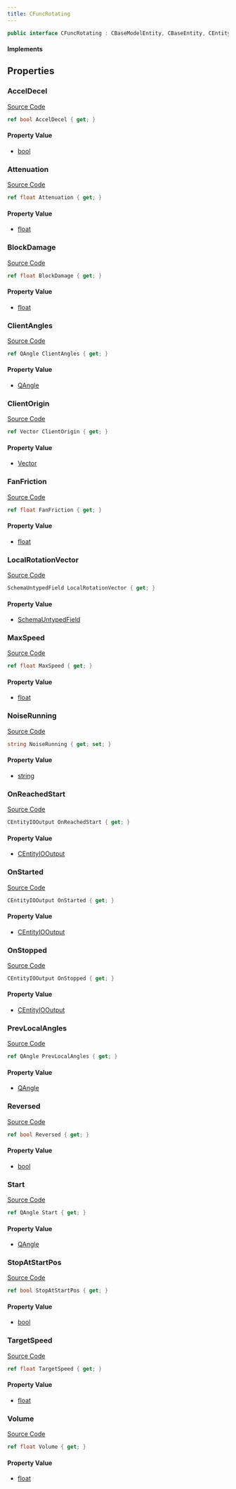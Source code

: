 ```yaml
---
title: CFuncRotating
---
```


```csharp
public interface CFuncRotating : CBaseModelEntity, CBaseEntity, CEntityInstance, ISchemaClass<CEntityInstance>, ISchemaClass<CBaseEntity>, ISchemaClass<CBaseModelEntity>, ISchemaClass<CFuncRotating>, ISchemaField, ISchemaClass, INativeHandle
```

#### Implements

## Properties

### AccelDecel

[Source Code](https://github.com/swiftly-solution/swiftlys2/blob/main/managed/src/SwiftlyS2.Generated/Schemas/Interfaces/CFuncRotating.cs#L42)

```csharp
ref bool AccelDecel { get; }
```

#### Property Value

- [bool](https://learn.microsoft.com/dotnet/api/system.boolean)

### Attenuation

[Source Code](https://github.com/swiftly-solution/swiftlys2/blob/main/managed/src/SwiftlyS2.Generated/Schemas/Interfaces/CFuncRotating.cs#L28)

```csharp
ref float Attenuation { get; }
```

#### Property Value

- [float](https://learn.microsoft.com/dotnet/api/system.single)

### BlockDamage

[Source Code](https://github.com/swiftly-solution/swiftlys2/blob/main/managed/src/SwiftlyS2.Generated/Schemas/Interfaces/CFuncRotating.cs#L36)

```csharp
ref float BlockDamage { get; }
```

#### Property Value

- [float](https://learn.microsoft.com/dotnet/api/system.single)

### ClientAngles

[Source Code](https://github.com/swiftly-solution/swiftlys2/blob/main/managed/src/SwiftlyS2.Generated/Schemas/Interfaces/CFuncRotating.cs#L52)

```csharp
ref QAngle ClientAngles { get; }
```

#### Property Value

- [QAngle](/docs/api/shared/natives/qangle)

### ClientOrigin

[Source Code](https://github.com/swiftly-solution/swiftlys2/blob/main/managed/src/SwiftlyS2.Generated/Schemas/Interfaces/CFuncRotating.cs#L50)

```csharp
ref Vector ClientOrigin { get; }
```

#### Property Value

- [Vector](/docs/api/shared/natives/vector)

### FanFriction

[Source Code](https://github.com/swiftly-solution/swiftlys2/blob/main/managed/src/SwiftlyS2.Generated/Schemas/Interfaces/CFuncRotating.cs#L26)

```csharp
ref float FanFriction { get; }
```

#### Property Value

- [float](https://learn.microsoft.com/dotnet/api/system.single)

### LocalRotationVector

[Source Code](https://github.com/swiftly-solution/swiftlys2/blob/main/managed/src/SwiftlyS2.Generated/Schemas/Interfaces/CFuncRotating.cs#L24)

```csharp
SchemaUntypedField LocalRotationVector { get; }
```

#### Property Value

- [SchemaUntypedField](/docs/api/shared/schemas/schemauntypedfield)

### MaxSpeed

[Source Code](https://github.com/swiftly-solution/swiftlys2/blob/main/managed/src/SwiftlyS2.Generated/Schemas/Interfaces/CFuncRotating.cs#L34)

```csharp
ref float MaxSpeed { get; }
```

#### Property Value

- [float](https://learn.microsoft.com/dotnet/api/system.single)

### NoiseRunning

[Source Code](https://github.com/swiftly-solution/swiftlys2/blob/main/managed/src/SwiftlyS2.Generated/Schemas/Interfaces/CFuncRotating.cs#L38)

```csharp
string NoiseRunning { get; set; }
```

#### Property Value

- [string](https://learn.microsoft.com/dotnet/api/system.string)

### OnReachedStart

[Source Code](https://github.com/swiftly-solution/swiftlys2/blob/main/managed/src/SwiftlyS2.Generated/Schemas/Interfaces/CFuncRotating.cs#L21)

```csharp
CEntityIOOutput OnReachedStart { get; }
```

#### Property Value

- [CEntityIOOutput](/docs/api/shared/schemadefinitions/centityiooutput)

### OnStarted

[Source Code](https://github.com/swiftly-solution/swiftlys2/blob/main/managed/src/SwiftlyS2.Generated/Schemas/Interfaces/CFuncRotating.cs#L19)

```csharp
CEntityIOOutput OnStarted { get; }
```

#### Property Value

- [CEntityIOOutput](/docs/api/shared/schemadefinitions/centityiooutput)

### OnStopped

[Source Code](https://github.com/swiftly-solution/swiftlys2/blob/main/managed/src/SwiftlyS2.Generated/Schemas/Interfaces/CFuncRotating.cs#L17)

```csharp
CEntityIOOutput OnStopped { get; }
```

#### Property Value

- [CEntityIOOutput](/docs/api/shared/schemadefinitions/centityiooutput)

### PrevLocalAngles

[Source Code](https://github.com/swiftly-solution/swiftlys2/blob/main/managed/src/SwiftlyS2.Generated/Schemas/Interfaces/CFuncRotating.cs#L44)

```csharp
ref QAngle PrevLocalAngles { get; }
```

#### Property Value

- [QAngle](/docs/api/shared/natives/qangle)

### Reversed

[Source Code](https://github.com/swiftly-solution/swiftlys2/blob/main/managed/src/SwiftlyS2.Generated/Schemas/Interfaces/CFuncRotating.cs#L40)

```csharp
ref bool Reversed { get; }
```

#### Property Value

- [bool](https://learn.microsoft.com/dotnet/api/system.boolean)

### Start

[Source Code](https://github.com/swiftly-solution/swiftlys2/blob/main/managed/src/SwiftlyS2.Generated/Schemas/Interfaces/CFuncRotating.cs#L46)

```csharp
ref QAngle Start { get; }
```

#### Property Value

- [QAngle](/docs/api/shared/natives/qangle)

### StopAtStartPos

[Source Code](https://github.com/swiftly-solution/swiftlys2/blob/main/managed/src/SwiftlyS2.Generated/Schemas/Interfaces/CFuncRotating.cs#L48)

```csharp
ref bool StopAtStartPos { get; }
```

#### Property Value

- [bool](https://learn.microsoft.com/dotnet/api/system.boolean)

### TargetSpeed

[Source Code](https://github.com/swiftly-solution/swiftlys2/blob/main/managed/src/SwiftlyS2.Generated/Schemas/Interfaces/CFuncRotating.cs#L32)

```csharp
ref float TargetSpeed { get; }
```

#### Property Value

- [float](https://learn.microsoft.com/dotnet/api/system.single)

### Volume

[Source Code](https://github.com/swiftly-solution/swiftlys2/blob/main/managed/src/SwiftlyS2.Generated/Schemas/Interfaces/CFuncRotating.cs#L30)

```csharp
ref float Volume { get; }
```

#### Property Value

- [float](https://learn.microsoft.com/dotnet/api/system.single)

